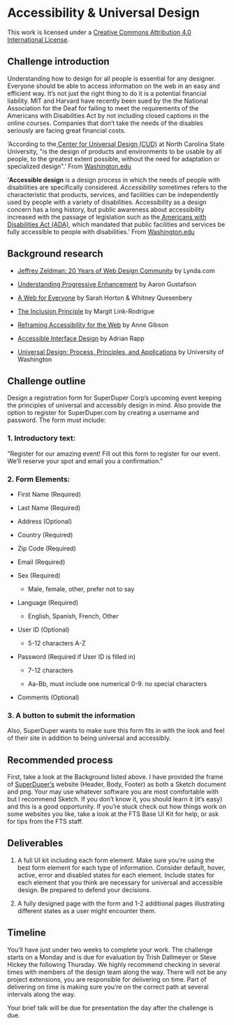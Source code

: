 # Accessibility & Universal Design

This work is licensed under a [Creative Commons Attribution 4.0 International License](http://creativecommons.org/licenses/by/4.0/).

## Challenge introduction

Understanding how to design for all people is essential for any designer. Everyone should be able to access information on the web in an easy and efficient way. It’s not just the right thing to do it is a potential financial liability. MIT and Harvard have recently been sued by the the National Association for the Deaf for failing to meet the requirements of the Americans with Disabilities Act by not including closed captions in the online courses. Companies that don’t take the needs of the disables seriously are facing great financial costs.

‘According to the[ Center for Universal Design (CUD)](http://www.ncsu.edu/ncsu/design/cud/pubs_p/docs/poster.pdf) at North Carolina State University, "is the design of products and environments to be usable by all people, to the greatest extent possible, without the need for adaptation or specialized design".’ From [Washington.edu](http://www.washington.edu/doit/universal-design-process-principles-and-applications)

‘**Accessible design** is a design process in which the needs of people with disabilities are specifically considered. *Accessibility* sometimes refers to the characteristic that products, services, and facilities can be independently used by people with a variety of disabilities. Accessibility as a design concern has a long history, but public awareness about accessibility increased with the passage of legislation such as the[ Americans with Disabilities Act (ADA)](http://www.ada.gov/), which mandated that public facilities and services be fully accessible to people with disabilities.’ From [Washington.edu](http://www.washington.edu/doit/what-difference-between-accessible-usable-and-universal-design)

## Background research

* [Jeffrey Zeldman: 20 Years of Web Design Community](https://vimeo.com/104641191) by Lynda.com

* [Understanding Progressive Enhancement](http://alistapart.com/article/understandingprogressiveenhancement) by Aaron Gustafson

* [A Web for Everyone](http://rosenfeldmedia.com/books/a-web-for-everyone/) by Sarah Horton & Whitney Quesenbery

* [The Inclusion Principle](http://alistapart.com/article/the-inclusion-principle) by Margit Link-Rodrigue

* [Reframing Accessibility for the Web](http://alistapart.com/article/reframing-accessibility-for-the-web) by Anne Gibson

* [Accessible Interface Design](https://medium.com/salesforce-ux/accessible-interface-design-d80e95cbb2c1) by Adrian Rapp

* [Universal Design: Process, Principles, and Applications](http://www.washington.edu/doit/universal-design-process-principles-and-applications) by University of Washington

## Challenge outline

Design a registration form for SuperDuper Corp’s upcoming event keeping the principles of universal and accessibly design in mind. Also provide the option to register for SuperDuper.com by creating a username and password. The form must include:

### 1. Introductory text:

"Register for our amazing event! Fill out this form to register for our event. We’ll reserve your spot and email you a confirmation."

### 2. Form Elements:

* First Name (Required)

* Last Name (Required)

* Address  (Optional)

* Country (Required)

* Zip Code (Required)

* Email (Required)

* Sex (Required)

    * Male, female, other, prefer not to say

* Language (Required)

    * English, Spanish, French, Other

* User ID (Optional)

    * 5-12 characters A-Z

* Password (Required if User ID is filled in)

    * 7-12 characters

    * Aa-Bb, must include one numerical 0-9. no special characters

* Comments (Optional)

### 3. A button to submit the information

Also, SuperDuper wants to make sure this form fits in with the look and feel of their site in addition to being universal and accessibly.

## Recommended process

First, take a look at the Background listed above. I have provided the frame of [SuperDuper’s](https://www.dropbox.com/sh/mwxf7n9flr4dj4u/AABjmGjFyI0xNij5mE0cpz5Ga?dl=0) website (Header, Body, Footer) as both a Sketch document and png. Your may use whatever software you are most comfortable with but I recommend Sketch. If you don’t know it, you should learn it (it’s easy) and this is a good opportunity. If you’re stuck check out how things work on some websites you like, take a look at the FTS Base UI Kit for help, or ask for tips from the FTS staff.

## Deliverables

1. A full UI kit including each form element. Make sure you’re using the best form element for each type of information. Consider default, hover, active, error and disabled states for each element. Include states for each element that you think are necessary for universal and accessible design. Be prepared to defend your decisions.

2. A fully designed page with the form and 1-2 additional pages illustrating different states as a user might encounter them.

## Timeline

You’ll have just under two weeks to complete your work. The challenge starts on a Monday and is due for evaluation by Trish Dallmeyer or Steve Hickey the following Thursday. We highly recommend checking in several times with members of the design team along the way. There will not be any project extensions, you are responsible for delivering on time. Part of delivering on time is making sure you’re on the correct path at several intervals along the way.

Your brief talk will be due for presentation the day after the challenge is due.

